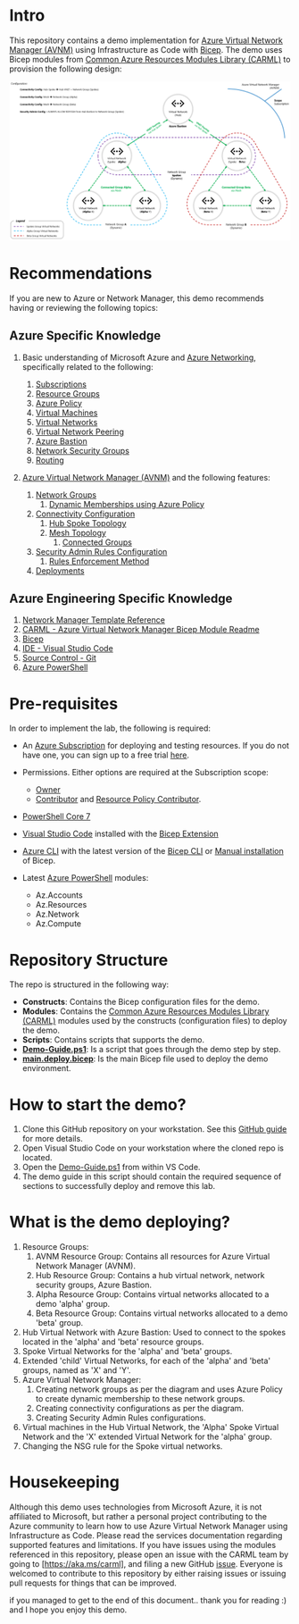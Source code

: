 # Intro

This repository contains a demo implementation for [Azure Virtual Network Manager (AVNM)](https://learn.microsoft.com/en-us/azure/virtual-network-manager/overview) using Infrastructure as Code with [Bicep](https://learn.microsoft.com/en-us/azure/azure-resource-manager/bicep/overview?tabs=bicep). The demo uses Bicep modules from [Common Azure Resources Modules Library (CARML)](https://aka.ms/carml) to provision the following design:

![avnm_demo](images/avnm_demo.png)

# Recommendations

If you are new to Azure or Network Manager, this demo recommends having or reviewing the following topics:

## Azure Specific Knowledge

1. Basic understanding of Microsoft Azure and [Azure Networking](https://learn.microsoft.com/en-us/azure/networking/azure-for-network-engineers?toc=%2Fazure%2Fnetworking%2Ffundamentals%2Ftoc.json), specifically related to the following:
   1. [Subscriptions](https://learn.microsoft.com/en-us/microsoft-365/enterprise/subscriptions-licenses-accounts-and-tenants-for-microsoft-cloud-offerings?view=o365-worldwide#subscriptions)
   2. [Resource Groups](https://learn.microsoft.com/en-us/azure/azure-resource-manager/management/manage-resource-groups-portal#what-is-a-resource-group)
   3. [Azure Policy](https://learn.microsoft.com/en-us/azure/governance/policy/overview)
   4. [Virtual Machines](https://learn.microsoft.com/en-us/training/modules/create-windows-virtual-machine-in-azure/)
   5. [Virtual Networks](https://learn.microsoft.com/en-us/azure/virtual-network/virtual-networks-overview)
   6. [Virtual Network Peering](https://learn.microsoft.com/en-us/azure/virtual-network/virtual-network-peering-overview)
   7. [Azure Bastion](https://learn.microsoft.com/en-us/azure/bastion/bastion-overview)
   8. [Network Security Groups](https://learn.microsoft.com/en-us/azure/virtual-network/network-security-group-how-it-works)
   9. [Routing](https://learn.microsoft.com/en-us/azure/virtual-network/virtual-networks-udr-overview)

2. [Azure Virtual Network Manager (AVNM)](https://learn.microsoft.com/en-us/azure/virtual-network-manager/overview) and the following features:
   1. [Network Groups](https://learn.microsoft.com/en-us/azure/virtual-network-manager/concept-network-groups)
      1. [Dynamic Memberships using Azure Policy](https://learn.microsoft.com/en-us/azure/virtual-network-manager/how-to-exclude-elements)
   2. [Connectivity Configuration](https://learn.microsoft.com/en-us/azure/virtual-network-manager/concept-connectivity-configuration#connectivity-configuration)
      1. [Hub Spoke Topology](https://learn.microsoft.com/en-us/azure/virtual-network-manager/concept-connectivity-configuration#hub-and-spoke-topology)
      2. [Mesh Topology](https://learn.microsoft.com/en-us/azure/virtual-network-manager/concept-connectivity-configuration#mesh-network-topology)
         1. [Connected Groups](https://learn.microsoft.com/en-us/azure/virtual-network-manager/concept-connectivity-configuration#connectedgroup)
   3. [Security Admin Rules Configuration](https://learn.microsoft.com/en-us/azure/virtual-network-manager/concept-security-admins)
      1. [Rules Enforcement Method](https://learn.microsoft.com/en-us/azure/virtual-network-manager/concept-enforcement)
   4. [Deployments](https://learn.microsoft.com/en-us/azure/virtual-network-manager/concept-deployments)

## Azure Engineering Specific Knowledge

1. [Network Manager Template Reference](https://learn.microsoft.com/en-us/azure/templates/microsoft.network/networkmanagers)
2. [CARML - Azure Virtual Network Manager Bicep Module Readme](https://github.com/Azure/ResourceModules/tree/main/modules/Microsoft.Network/networkManagers)
3. [Bicep](https://learn.microsoft.com/en-us/azure/azure-resource-manager/bicep/overview?tabs=bicep)
4. [IDE - Visual Studio Code](https://code.visualstudio.com/)
5. [Source Control - Git](https://git-scm.com/)
6. [Azure PowerShell](https://learn.microsoft.com/en-us/powershell/azure/what-is-azure-powershell?view=azps-9.3.0)


# Pre-requisites 

In order to implement the lab, the following is required:

- An [Azure Subscription](https://learn.microsoft.com/en-us/microsoft-365/enterprise/subscriptions-licenses-accounts-and-tenants-for-microsoft-cloud-offerings?view=o365-worldwide#subscriptions) for deploying and testing resources. If you do not have one, you can sign up to a free trial [here](https://azure.microsoft.com/en-us/free/).

- Permissions. Either options are required at the Subscription scope:
  - [Owner](https://learn.microsoft.com/en-us/azure/role-based-access-control/built-in-roles#owner)
  - [Contributor](https://learn.microsoft.com/en-us/azure/role-based-access-control/built-in-roles#contributor) and [Resource Policy Contributor](https://learn.microsoft.com/en-us/azure/role-based-access-control/built-in-roles#resource-policy-contributor).

- [PowerShell Core 7](https://learn.microsoft.com/en-us/powershell/scripting/install/installing-powershell-on-windows?view=powershell-7.3)
- [Visual Studio Code](https://code.visualstudio.com/download) installed with the [Bicep Extension](https://marketplace.visualstudio.com/items?itemName=ms-azuretools.vscode-bicep)
- [Azure CLI](https://learn.microsoft.com/en-us/cli/azure/install-azure-cli) with the latest version of the [Bicep CLI](https://learn.microsoft.com/en-us/azure/azure-resource-manager/bicep/install#azure-cli) or [Manual installation](https://learn.microsoft.com/en-us/azure/azure-resource-manager/bicep/install#install-manually) of Bicep.
- Latest [Azure PowerShell](https://learn.microsoft.com/en-us/powershell/azure/what-is-azure-powershell?view=azps-9.3.0) modules:
  - Az.Accounts
  - Az.Resources
  - Az.Network
  - Az.Compute


# Repository Structure

The repo is structured in the following way:

- **Constructs**: Contains the Bicep configuration files for the demo.
- **Modules**: Contains the [Common Azure Resources Modules Library (CARML)](https://aka.ms/carml) modules used by the constructs (configuration files) to deploy the demo.
- **Scripts**: Contains scripts that supports the demo.
- [**Demo-Guide.ps1**](https://github.com/ahmadabdalla/AvnmDemo/blob/main/Demo-Guide.ps1): Is a script that goes through the demo step by step.
- [**main.deploy.bicep**](https://github.com/ahmadabdalla/AvnmDemo/blob/main/main.deploy.bicep): Is the main Bicep file used to deploy the demo environment.

# How to start the demo?

1. Clone this GitHub repository on your workstation. See this [GitHub guide](https://docs.github.com/en/repositories/creating-and-managing-repositories/cloning-a-repository) for more details.
2. Open Visual Studio Code on your workstation where the cloned repo is located.
3. Open the [Demo-Guide.ps1](https://github.com/ahmadabdalla/AvnmDemo/blob/main/Demo-Guide.ps1) from within VS Code.
4. The demo guide in this script should contain the required sequence of sections to successfully deploy and remove this lab.

# What is the demo deploying?

1. Resource Groups:
   1. AVNM Resource Group: Contains all resources for Azure Virtual Network Manager (AVNM).
   2. Hub Resource Group: Contains a hub virtual network, network security groups, Azure Bastion.
   3. Alpha Resource Group: Contains virtual networks allocated to a demo 'alpha' group.
   4. Beta Resource Group: Contains virtual networks allocated to a demo 'beta' group.
2. Hub Virtual Network with Azure Bastion: Used to connect to the spokes located in the 'alpha' and 'beta' resource groups.
3. Spoke Virtual Networks for the 'alpha' and 'beta' groups.
4. Extended 'child' Virtual Networks, for each of the 'alpha' and 'beta' groups, named as 'X' and 'Y'.
5. Azure Virtual Network Manager:
   1. Creating network groups as per the diagram and uses Azure Policy to create dynamic membership to these network groups.
   2. Creating connectivity configurations as per the diagram.
   3. Creating Security Admin Rules configurations.
6. Virtual machines in the Hub Virtual Network, the 'Alpha' Spoke Virtual Network and the 'X' extended Virtual Network for the 'alpha' group.
7. Changing the NSG rule for the Spoke virtual networks.

# Housekeeping

Although this demo uses technologies from Microsoft Azure, it is not affiliated to Microsoft, but rather a personal project contributing to the Azure community to learn how to use Azure Virtual Network Manager using Infrastructure as Code. Please read the services documentation regarding supported features and limitations. If you have issues using the modules referenced in this repository, please open an issue with the CARML team by going to [https://aka.ms/carml], and filing a new GitHub [issue](https://github.com/Azure/ResourceModules/issues). Everyone is welcomed to contribute to this repository by either raising issues or issuing pull requests for things that can be improved.

if you managed to get to the end of this document.. thank you for reading :) and I hope you enjoy this demo.




